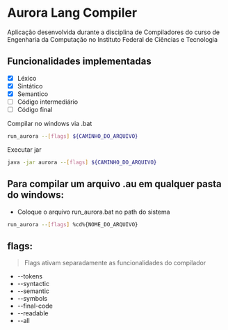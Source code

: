 # Aurora Lang Compiler
Aplicação desenvolvida durante a disciplina de Compiladores do curso de Engenharia da Computação no
Instituto Federal de Ciências e Tecnologia
## Funcionalidades implementadas
- [x] Léxico
- [X] Sintático
- [x] Semantico
- [ ] Código intermediário
- [ ] Código final

Compilar no windows via .bat
```bash
run_aurora --[flags] ${CAMINHO_DO_ARQUIVO}
```

Executar jar
```bash
java -jar aurora --[flags] ${CAMINHO_DO_ARQUIVO}
```

## Para compilar um arquivo .au em qualquer pasta do windows:

* Coloque o arquivo run_aurora.bat no path do sistema
```bash
run_aurora --[flags] %cd%{NOME_DO_ARQUIVO}
```

## flags:
> Flags ativam separadamente as funcionalidades do compilador
* --tokens
* --syntactic
* --semantic
* --symbols
* --final-code
* --readable
* --all




